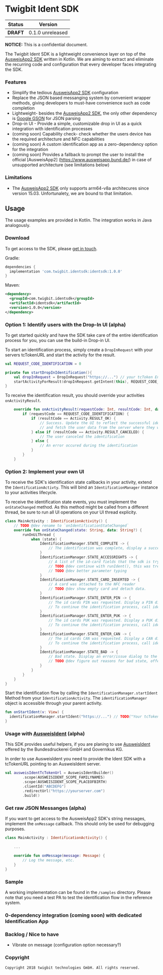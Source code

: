 # Twigbit Ident SDK

| Status    | Version          |
| --------- | ---------------- |
| **DRAFT** | 0.1.0 unreleased |

**NOTICE:** This is a confidential document.
<!-- @moritz TODO: cooler disclosure satz -->

The Twigbit Ident SDK is a lightweight convenience layer on top of the [AusweisApp2 SDK](https://www.ausweisapp.bund.de/fuer-diensteanbieter/software-development-kit-sdk/) written in Kotlin.
We are aiming to extract and eliminate the recurring code and configuration that every developer faces integrating the SDK.

### Features

- Simplify the tedious [AusweisApp2 SDK](https://www.ausweisapp.bund.de/sdk/) configuration
- Replace the JSON based messanging system by convenient wrapper methods, giving developers to must-have convenience such as code completion
- Lightweight- besides the [AusweisApp2 SDK](https://www.ausweisapp.bund.de/sdk/), the only other dependency is [Google GSON](https://github.com/google/gson) for JSON parsing
- Drop-in UI - Provide a simple, customizable drop in UI as a quick integration with identification processes
- (coming soon) Capability check- check whether the users device has the required architecture and NFC capabilities
- (coming soon) A custom identification app as a zero-dependency option for the integration
- (coming soon) Provides a fallback to prompt the user to install the official [AusweisApp2] (https://www.ausweisapp.bund.de/) in case of unsupported architecture (see limitations below) 

### Limitations

- The [AusweisApp2 SDK](https://www.ausweisapp.bund.de/sdk/) only supports arm64-v8a architecures since version 15.03. Unfortunalety, we are bound to that limitation. 

## Usage

The usage examples are provided in Kotlin. The integration works in Java analogously.

### Download

To get access to the SDK, please [get in touch](https://www.twigbit.com/ident).

Gradle:

```gradle
dependencies {
  implementation 'com.twigbit.identsdk:identsdk:1.0.0'
}
```

Maven:

```xml
<dependency>
  <groupId>com.twigbit.identsdk</groupId>
  <artifactId>identsdk</artifactId>
  <version>1.0.0</version>
</dependency>
```



### Option 1: Identify users with the Drop-In UI (alpha)

To get started quickly and have the SDK take care of the entire identification process for you, you can use the build-in Drop-in UI.

To start an identification process, simply create a `DropInRequest` with your servers tcTokenURL and start the activity for the result.

```kotlin
val REQUEST_CODE_IDENTIFICATION = 0

private fun startDropInIdentification(){
    val dropInRequest = DropInRequest("https://...") // your tcToken Endpoint
    startActivityForResult(dropInRequest.getIntent(this), REQUEST_CODE_IDENTIFICATION)
}
```

To receive the identification result, you should override your activities `onActivityResult`.

```kotlin
    override fun onActivityResult(requestCode: Int, resultCode: Int, data: Intent?) {
        if (requestCode == REQUEST_CODE_IDENTIFICATION) {
            if (resultCode == Activity.RESULT_OK) {
                // Success. Update the UI to reflect the successful identification
                // and fetch the user data from the server where they were delivered.
            } else if (resultCode == Activity.RESULT_CANCELED) {
                // The user canceled the identification
            } else {
                // An error occured during the identification
            }
        }
    }
```

### Option 2: Implement your own UI

To receive the SDK's identification state callbacks in your activity, extend the `IdentificationActivty`. This will bind an `IdentificationManager` instance to your activities lifecycle. 

To receive the identification state events, you must implement the `onStateChanged` method. As this method might be called from a different thread, be sure to run all UI operations on your UI thread explicity. 

```kotlin
class MainActivity : IdentificationActivity() {
    // TODO @dev rename to `onIdentificationStateChanged`
    override fun onStateChanged(state: String, data: String?) {
        runOnUiThread {
            when (state) {
                IdentificationManager.STATE_COMPLETE -> {
                    // The identification was complete, display a success message to the user and fetch the identification result from the server
                }
                IdentificationManager.STATE_ACCESSRIGHTS -> {
                    // A list of the id-card fields that the sdk is trying to access has arrived. Display them to the user and await his confirmation.
                    // TODO @dev continue with runIdent(), this was treated non-blocking until now. 
                    // TODO @dev better parameter typing
                }
                IdentificationManager.STATE_CARD_INSERTED -> {
                    // A card was attached to the NFC reader
                    // TODO @dev show empty card and detach data.
                }
                IdentificationManager.STATE_ENTER_PIN -> {
                    // The id cards PIN was requested. Display a PIN dialog to the user.
                    // To continue the identification process, call identificationManager.setPin(pin: String)
                }
                IdentificationManager.STATE_ENTER_PUK -> {
                    // The id cards PUK was requested. Display a PUK dialog to the user.
                    // To continue the identification process, call identificationManager.setPuk(puk: String)
                }
                IdentificationManager.STATE_ENTER_CAN -> {
                    // The id cards CAN was requested. Display a CAN dialog to the user.
                    // To continue the identification process, call identificationManager.setCan(can: String)
                }
                IdentificationManager.STATE_BAD -> {
                    // Bad state. Display an error/issue dialog to the user.
                    // TODO @dev figure out reasons for bad state, offer solutions, i.e. id card blocked, id card detached. More granular apporach needed. 
                }
            }
        }
    }
}
```
Start the identification flow by calling the `IdentificationManager.startIdent` Method from your `IdentificationActivity`. The `identificationManager` object is accessible through your parent activity.

```kotlin
fun onStartIdent(v: View) {
  identificationManager.startIdent("https://...") // TODO("Your tcTokenURL here")
}
```

### Usage with [AusweisIdent](https://www.ausweisident.de) (alpha) 

This SDK provides useful helpers, if you are planing to use [AusweisIdent](https://www.ausweisident.de) offered by the Bundesdruckerei GmbH and Governikus KG. 

In order to use AusweisIdent you need to provide the Ident SDK with a tcTokenURL pointing to an AusweisIdent server.

```kotlin
val ausweisIdentTcTokenUrl = AusweisIdentBuilder()
        .scope(AUSWEISIDENT_SCOPE_FAMILYNAMES)
        .scope(AUSWEISIDENT_SCOPE_PLACEOFBIRTH)
        .clientId("ABCDEFG")
        .redirectUrl("https://yourserver.com")
        .build()
```

### Get raw JSON Messanges (alpha)

If you want to get access to the AusweisApp2 SDK's string messages, implement the `onMessage` callback. This should only be used for debugging purposes. 

```kotlin
class MainActivity : IdentificationActivity() {
    
    ...
    
    override fun onMessage(message: Message) {
        // Log the message, etc. 
    }
}
```



### Sample

A working implementation can be found in the `/samples` directory. Please note that you need a test PA to test the identification flow in the reference system. 

### 0-dependency integration (coming soon) with dedicated Identification App 

### Backlog / Nice to have

- Vibrate on message (configuration option necessary?)

### Copyright

```
Copyright 2018 twigbit technologies GmbH. All rights reserved.
```
